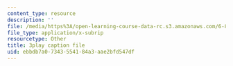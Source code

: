 ```yaml
---
content_type: resource
description: ''
file: /media/https%3A/open-learning-course-data-rc.s3.amazonaws.com/6-832-underactuated-robotics-spring-2009/ebbdb7a07343554184a3aae2bfd547df_-RRYZ-b9NpI.vtt
file_type: application/x-subrip
resourcetype: Other
title: 3play caption file
uid: ebbdb7a0-7343-5541-84a3-aae2bfd547df
---
```

